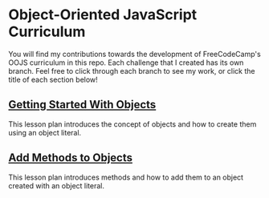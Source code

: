 <h1>Object-Oriented JavaScript Curriculum</h1>
<p>You will find my contributions towards the development of FreeCodeCamp's OOJS curriculum in this repo. Each challenge that I created has its own branch. Feel free to click through each branch to see my work, or click the title of each section below!</p>

<h2><a href="https://github.com/silvestrijonathan/OOJS_curriculum/blob/getting_started_with_objects/Objects%20101/Lesson.md">Getting Started With Objects</a></h2>
<p>This lesson plan introduces the concept of objects and how to create them using an object literal.</p>

<h2><a href="https://github.com/silvestrijonathan/OOJS_curriculum/blob/add_methods_to_objects/Methods%20on%20Objects/Lesson.md">Add Methods to Objects</a></h2>
<p>This lesson plan introduces methods and how to add them to an object created with an object literal.</p>